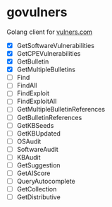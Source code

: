 # govulners
Golang client for [vulners.com](https://vulners.com)

- [x] GetSoftwareVulnerabilities
- [x] GetCPEVulnerabilities
- [x] GetBulletin
- [x] GetMultipleBulletins
- [ ] Find
- [ ] FindAll
- [ ] FindExploit
- [ ] FindExploitAll
- [ ] GetMultipleBulletinReferences
- [ ] GetBulletinReferences
- [ ] GetKBSeeds
- [ ] GetKBUpdated
- [ ] OSAudit
- [ ] SoftwareAudit
- [ ] KBAudit
- [ ] GetSuggestion
- [ ] GetAIScore
- [ ] QueryAutocomplete
- [ ] GetCollection
- [ ] GetDistributive